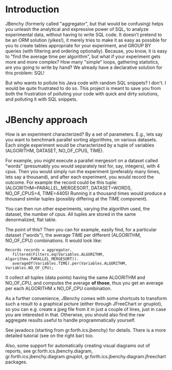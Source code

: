 # Introduction #

JBenchy (formerly called "aggregator", but that would be confusing) helps you unleash the analytical and expressive power of SQL, to analyze experimental data, without having to write SQL code. It doesn't pretend to be an ORM solution (yikes!), it merely tries to make it as easy as possible for you to create tables appropriate for your experiment, and GROUP BY queries (with filtering and ordering optionally). Because, you know, it is easy to "find the average time per algorithm", but what if your experiment gets more and more complex? How many "simple" loops, gathering statistics, are you going to write by hand? We already have a declarative solution for this problem: SQL!

But who wants to pollute his Java code with random SQL snippets? I don't. I would be quite frustrated to do so. This project is meant to save you from both the frustration of polluting your code with quick and dirty solutions, and polluting it with SQL snippets.

# JBenchy approach #

How is an experiment characterized? By a set of parameters. E.g., lets say you want to benchmark parallel sorting algorithms, on various datasets. Each single experiment would be characterized by a tuple of variables (ALGORITHM, DATASET, NO\_OF\_CPUS, TIME).

For example, you might execute a parallel mergesort on a dataset called "words" (presumably you would separately test for, say, integers), with 4 cpus. Then you would simply run the experiment (preferably many times, lets say a thousand), and after each experiment, you would record the outcome. For example the record could be this tuple:
(ALGORITHM=PARALLEL\_MERGESORT, DATASET=WORDS, NO\_OF\_CPUS=4, TIME=4405)
Running it a thousand times would produce a thousand similar tuples (possibly differing at the TIME component).

You can then run other experiments, varying the algorithm used, the dataset, the number of cpus. All tuples are stored in the same denormalized, flat table.

The point of this? Then you can  for example, easily find, for a particular dataset ("words"), the average TIME per different (ALGORITHM, NO\_OF\_CPU) combinations. It would look like:
```
Records records = aggregator.
   filtered(Filters.eq(Variables.ALGORITHM, Algorithms.PARALLEL_MERGESORT)).
   averageOf(Variables.TIME).per(Variables.ALGORITHM, Variables.NO_OF_CPU);
```

It collect all tuples (data points) having the same ALGORITHM and NO\_OF\_CPU, and computes the average **of those**, thus you get an average per each ALGORITHM x NO\_OF\_CPU combination.

As a further convenience, JBenchy comes with some shortcuts to transform such a result to a graphical picture (either through JFreeChart or gnuplot), so you can e.g. create a jpeg file from it in just a couple of lines, just in case you are interested in that. Otherwise, you should also find the raw aggregate results useful to handle programmatically yourself.

See javadocs (starting from gr.forth.ics.jbenchy) for details. There is a more detailed tutorial (see on the right bar) too.

Also, some support for automatically creating visual diagrams out of reports, see gr.forth.ics.jbenchy.diagram, gr.forth.ics.jbenchy.diagram.gnuplot, gr.forth.ics.jbenchy.diagram.jfreechart packages.